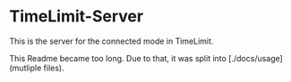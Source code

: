 # TimeLimit-Server

This is the server for the connected mode in TimeLimit.

This Readme became too long. Due to that, it was split into [./docs/usage](mutliple files).
